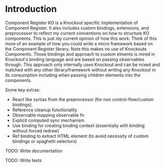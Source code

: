 Introduction
============

Component Register KO is a Knockout specific implementation of Component Register. It also includes custom bindings, extensions, and preprocessor to reflect my current conventions on how to structure KO components. This is just my current opinion of how this work. Think of this more of an example of how you could write a micro framework based on the Component Register library. Note this makes no use of Knockouts Components.  Those bindings and approach to custom elments is mired in Knockout's binding language and are based on passing observables through. This approach only internally uses Knockout and can be mixed and matched with any other library/framework without writing any Knockout in its consumption including when passing children elements into the components.

Some key extras:
* React like syntax from the preprocessor (for non control-flow/custom bindings).
* Reference cleanup functionality
* Observable mapping observable fn
* Explicit computed sync mechanism
* Use binding for creating binding context (essentially with binding without forced redraw)
* Ref binding to extract HTML element (to avoid necessity of custom bindings or spaghetti selectors)

TODO: Write documentation

TODO: Write tests
